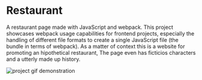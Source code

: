 # Restaurant

A restaurant page made with JavaScript and webpack. This project showcases
webpack usage capabilities for frontend projects, especially the handling of
different file formats to create a single JavaScript file (the bundle in terms
of webpack). As a matter of context this is a website for promoting an
hipothetical restaurant, The page even has ficticios characters and a utterly
made up history.

![project gif demonstration](./doc/demo.gif)
